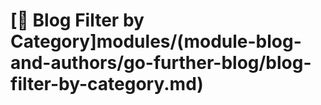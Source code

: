 # \[🔹 Blog Filter by Category]modules/(module-blog-and-authors/go-further-blog/blog-filter-by-category.md)


